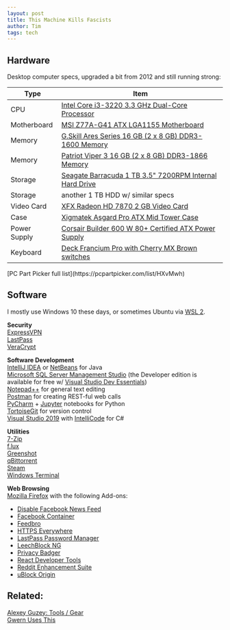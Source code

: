 ```yaml
---
layout: post
title: This Machine Kills Fascists
author: Tim 
tags: tech
---
```


## Hardware
Desktop computer specs, upgraded a bit from 2012 and still running strong:  
<table class="pcpp-part-list">
  <thead>
    <tr>
      <th>Type</th>
      <th>Item</th>
    </tr>
  </thead>
  <tbody>
    <tr>
      <td class="pcpp-part-list-type">CPU</td>
      <td class="pcpp-part-list-item"><a href="https://pcpartpicker.com/product/dZphP6/intel-cpu-bx80637i33220">Intel Core i3-3220 3.3 GHz Dual-Core Processor</a></td>
    </tr>
    <tr>
      <td class="pcpp-part-list-type">Motherboard</td>
      <td class="pcpp-part-list-item"><a href="https://pcpartpicker.com/product/4JK7YJ/msi-motherboard-z77ag41">MSI Z77A-G41 ATX LGA1155 Motherboard</a></td>
    </tr>
	<tr>
      <td class="pcpp-part-list-type">Memory</td>
      <td class="pcpp-part-list-item"><a href="https://pcpartpicker.com/product/nJLypg/gskill-memory-f31600c10d16gao">G.Skill Ares Series 16 GB (2 x 8 GB) DDR3-1600 Memory</a></td>
    </tr>
    <tr>
      <td class="pcpp-part-list-type">Memory</td>
      <td class="pcpp-part-list-item"><a href="https://pcpartpicker.com/product/zsTmP6/patriot-memory-pv316g186c0k">Patriot Viper 3 16 GB (2 x 8 GB) DDR3-1866 Memory</a></td>
    </tr>
    <tr>
      <td class="pcpp-part-list-type">Storage</td>
      <td class="pcpp-part-list-item"><a href="https://pcpartpicker.com/product/kLmLrH/seagate-internal-hard-drive-st31000524as">Seagate Barracuda 1 TB 3.5" 7200RPM Internal Hard Drive</a></td>
    </tr>
	<tr>
      <td class="pcpp-part-list-type">Storage</td>
      <td>another 1 TB HDD w/ similar specs</td>
    </tr>
    <tr>
      <td class="pcpp-part-list-type">Video Card</td>
      <td class="pcpp-part-list-item"><a href="https://pcpartpicker.com/product/G8V48d/xfx-video-card-fx787acnfc">XFX Radeon HD 7870 2 GB Video Card</a></td>
    </tr>
    <tr>
      <td class="pcpp-part-list-type">Case</td>
      <td class="pcpp-part-list-item"><a href="https://pcpartpicker.com/product/GwBv6h/xigmatek-case-cccae37bsu02">Xigmatek Asgard Pro ATX Mid Tower Case</a></td>
    </tr>
    <tr>
      <td class="pcpp-part-list-type">Power Supply</td>
      <td class="pcpp-part-list-item"><a href="https://pcpartpicker.com/product/R4Lypg/corsair-power-supply-cmpsu600cxv2">Corsair Builder 600 W 80+ Certified ATX Power Supply</a></td>
    </tr>
    <tr>
      <td class="pcpp-part-list-type">Keyboard</td>
      <td class="pcpp-part-list-item"><a href="https://deckkeyboards.com/product/francium-pro-87-key">Deck Francium Pro with Cherry MX Brown switches</a></td>
    </tr>
  </tbody>
</table>
[PC Part Picker full list](https://pcpartpicker.com/list/HXvMwh)

## Software
I mostly use Windows 10 these days, or sometimes Ubuntu via [WSL 2](https://docs.microsoft.com/en-us/windows/wsl/wsl2-install). 

**Security**  
[ExpressVPN](https://www.expressvpn.com/)   
[LastPass](https://lastpass.com/)  
[VeraCrypt](https://www.veracrypt.fr/en/Home.html)  

**Software Development**  
[IntelliJ IDEA](https://www.jetbrains.com/idea/) or [NetBeans](https://netbeans.apache.org/) for Java  
[Microsoft SQL Server Management Studio](https://docs.microsoft.com/en-us/sql/ssms/) (the Developer edition is available for free w/ [Visual Studio Dev Essentials](https://visualstudio.microsoft.com/dev-essentials/))  
[Notepad++](https://notepad-plus-plus.org/) for general text editing  
[Postman](https://www.postman.com/) for creating REST-ful web calls  
[PyCharm](https://www.jetbrains.com/pycharm/) + [Jupyter](https://jupyter.org/) notebooks for Python  
[TortoiseGit](https://tortoisegit.org/) for version control  
[Visual Studio 2019](https://visualstudio.microsoft.com/vs/) with [IntelliCode](https://visualstudio.microsoft.com/services/intellicode/) for C#  

**Utilities**  
[7-Zip](https://www.7-zip.org/)  
[f.lux](https://justgetflux.com/)  
[Greenshot](https://getgreenshot.org/downloads/)  
[qBittorrent](https://www.qbittorrent.org/)  
[Steam](https://store.steampowered.com/)  
[Windows Terminal](https://devblogs.microsoft.com/commandline/windows-terminal-1-0/)  

**Web Browsing**  
[Mozilla Firefox](https://www.mozilla.org/firefox/) with the following Add-ons:  
* [Disable Facebook News Feed](https://addons.mozilla.org/en-US/firefox/addon/disable-facebook-news-feed/) 
* [Facebook Container ](https://addons.mozilla.org/en-US/firefox/addon/facebook-container/)
* [Feedbro](https://addons.mozilla.org/en-US/firefox/addon/feedbroreader/)
* [HTTPS Everywhere](https://addons.mozilla.org/en-US/firefox/addon/https-everywhere/)
* [LastPass Password Manager](https://addons.mozilla.org/en-US/firefox/addon/lastpass-password-manager/)
* [LeechBlock NG](https://addons.mozilla.org/en-US/firefox/addon/leechblock-ng/)
* [Privacy Badger](https://addons.mozilla.org/en-US/firefox/addon/privacy-badger17/)
* [React Developer Tools](https://addons.mozilla.org/en-US/firefox/addon/react-devtools/)  
* [Reddit Enhancement Suite](https://addons.mozilla.org/en-US/firefox/addon/reddit-enhancement-suite/)
* [uBlock Origin](https://addons.mozilla.org/en-US/firefox/addon/ublock-origin/)

## Related:  
[Alexey Guzey: Tools / Gear](https://guzey.com/tools-gear/)  
[Gwern Uses This](https://www.gwern.net/Links#uses-this)  
